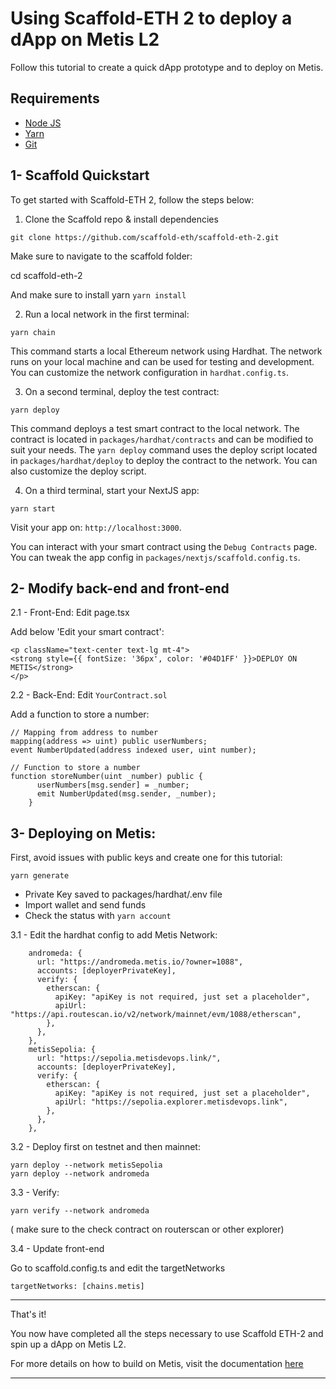 # Using Scaffold-ETH 2 to deploy a dApp on Metis L2

Follow this tutorial to create a quick dApp prototype and to deploy on Metis.

## Requirements

- [Node JS](https://nodejs.org/en/download/)
- [Yarn](https://yarnpkg.com/getting-started/install)
- [Git](https://git-scm.com/downloads)

## 1- Scaffold Quickstart

To get started with Scaffold-ETH 2, follow the steps below:

1. Clone the Scaffold repo & install dependencies

```
git clone https://github.com/scaffold-eth/scaffold-eth-2.git
```

Make sure to navigate to the scaffold folder:

cd scaffold-eth-2

And make sure to install yarn
`yarn install`


2. Run a local network in the first terminal:

```
yarn chain
```

This command starts a local Ethereum network using Hardhat. The network runs on your local machine and can be used for testing and development. You can customize the network configuration in `hardhat.config.ts`.

3. On a second terminal, deploy the test contract:

```
yarn deploy
```

This command deploys a test smart contract to the local network. The contract is located in `packages/hardhat/contracts` and can be modified to suit your needs. The `yarn deploy` command uses the deploy script located in `packages/hardhat/deploy` to deploy the contract to the network. You can also customize the deploy script.

4. On a third terminal, start your NextJS app:

```
yarn start
```

Visit your app on: `http://localhost:3000`. 

You can interact with your smart contract using the `Debug Contracts` page. You can tweak the app config in `packages/nextjs/scaffold.config.ts`.

## 2- Modify back-end and front-end

2.1 - Front-End: Edit page.tsx

Add below 'Edit your smart contract':

```
<p className="text-center text-lg mt-4">
<strong style={{ fontSize: '36px', color: '#04D1FF' }}>DEPLOY ON METIS</strong>
</p> 
```

2.2 - Back-End: Edit `YourContract.sol` 

Add a function to store a number:

```
// Mapping from address to number
mapping(address => uint) public userNumbers;
event NumberUpdated(address indexed user, uint number);

// Function to store a number
function storeNumber(uint _number) public {
      userNumbers[msg.sender] = _number;
      emit NumberUpdated(msg.sender, _number);
    }
```

## 3- Deploying on Metis:

First, avoid issues with public keys and create one for this tutorial:

```
yarn generate
```

- Private Key saved to packages/hardhat/.env file
- Import wallet and send funds
- Check the status with `yarn account`

3.1 - Edit the hardhat config to add Metis Network:

```
    andromeda: {
      url: "https://andromeda.metis.io/?owner=1088",
      accounts: [deployerPrivateKey],
      verify: {
        etherscan: {
          apiKey: "apiKey is not required, just set a placeholder",
          apiUrl: "https://api.routescan.io/v2/network/mainnet/evm/1088/etherscan",
        },
      },
    },
    metisSepolia: {
      url: "https://sepolia.metisdevops.link/",
      accounts: [deployerPrivateKey],
      verify: {
        etherscan: {
          apiKey: "apiKey is not required, just set a placeholder",
          apiUrl: "https://sepolia.explorer.metisdevops.link",
        },
      },
    },
```

3.2 - Deploy first on testnet and then mainnet:

```
yarn deploy --network metisSepolia
yarn deploy --network andromeda
```

3.3 - Verify: 

```
yarn verify --network andromeda
```

( make sure to the check contract on routerscan or other explorer)

3.4 - Update front-end

Go to scaffold.config.ts and edit the targetNetworks

```
targetNetworks: [chains.metis]
```
_______________________________________________________________________________________

That's it! 

You now have completed all the steps necessary to use Scaffold ETH-2 and spin up a dApp on Metis L2. 

For more details on how to build on Metis, visit the documentation [here](https://docs.metis.io/dev)

_______________________________________________________________________________________
